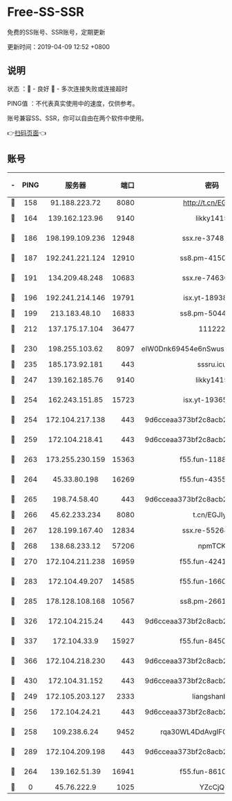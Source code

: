 # Free-SS-SSR

免费的SS账号、SSR账号，定期更新

更新时间：2019-04-09 12:52 +0800

## 说明

状态     ：🙂 - 良好 🙁 - 多次连接失败或连接超时

PING值   ：不代表真实使用中的速度，仅供参考。

账号兼容SS、SSR，你可以自由在两个软件中使用。

👉[扫码页面](https://liesauer.github.io/Free-SS-SSR/)👈

## 账号

|-|PING|服务器|端口|密码|加密方式|区域|
|:----:|:----:|:-----:|-----:|:----:|:----:|:----:|
|🙂|158|91.188.223.72|8080|http://t.cn/EGJIyrl|rc4-md5|RU|
|🙂|164|139.162.123.96|9140|likky1415|aes-256-cfb|JP|
|🙂|186|198.199.109.236|12948|ssx.re-37481248|aes-256-cfb|US|
|🙂|187|192.241.221.124|12910|ss8.pm-41500816|aes-256-cfb|US|
|🙂|191|134.209.48.248|10683|ssx.re-74630147|aes-256-cfb|US|
|🙂|196|192.241.214.146|19791|isx.yt-18938816|aes-256-cfb|US|
|🙂|199|213.183.48.10|16833|ss8.pm-50440379|rc4-md5|RU|
|🙂|212|137.175.17.104|36477|111222|aes-256-cfb|US|
|🙂|230|198.255.103.62|8097|eIW0Dnk69454e6nSwuspv9DmS201tQ0D|aes-256-cfb|US|
|🙂|235|185.173.92.181|443|sssru.icu|rc4-md5|RU|
|🙂|247|139.162.185.76|9140|likky1415|aes-256-cfb|DE|
|🙂|254|162.243.151.85|15723|isx.yt-19365641|aes-256-cfb|US|
|🙂|254|172.104.217.138|443|9d6cceaa373bf2c8acb22e60b6a58be6|aes-256-cfb|US|
|🙂|259|172.104.218.41|443|9d6cceaa373bf2c8acb22e60b6a58be6|aes-256-cfb|US|
|🙂|263|173.255.230.159|15363|f55.fun-11880887|aes-256-cfb|US|
|🙂|264|45.33.80.198|16269|f55.fun-43553752|aes-256-cfb|US|
|🙂|265|198.74.58.40|443|9d6cceaa373bf2c8acb22e60b6a58be6|aes-256-cfb|US|
|🙂|266|45.62.233.234|8080|t.cn/EGJIyrl|rc4-md5|CA|
|🙂|267|128.199.167.40|12834|ssx.re-55268727|aes-256-cfb|SG|
|🙂|268|138.68.233.12|57206|npmTCK|rc4-md5|US|
|🙂|270|172.104.211.238|16959|f55.fun-42415786|aes-256-cfb|US|
|🙂|283|172.104.49.207|14585|f55.fun-16609234|aes-256-cfb|SG|
|🙂|285|178.128.108.168|10567|ss8.pm-26616836|aes-256-cfb|SG|
|🙂|326|172.104.215.24|443|9d6cceaa373bf2c8acb22e60b6a58be6|aes-256-cfb|US|
|🙂|337|172.104.33.9|15927|f55.fun-84501101|aes-256-cfb|SG|
|🙂|366|172.104.218.230|443|9d6cceaa373bf2c8acb22e60b6a58be6|aes-256-cfb|US|
|🙂|430|172.104.31.152|443|9d6cceaa373bf2c8acb22e60b6a58be6|aes-256-cfb|US|
|🙂|249|172.105.203.127|2333|liangshanbo|chacha20|JP|
|🙂|256|172.104.24.21|443|9d6cceaa373bf2c8acb22e60b6a58be6|aes-256-cfb|US|
|🙂|258|109.238.6.24|9452|rqa30WL4DdAvgIFG6Fs3znzTa|aes-256-cfb|FR|
|🙂|289|172.104.209.198|443|9d6cceaa373bf2c8acb22e60b6a58be6|aes-256-cfb|US|
|🙁|264|139.162.51.39|16941|f55.fun-86104902|aes-256-cfb|SG|
|🙁|0|45.76.222.9|1025|YZcCjQ|rc4-md5|JP|

